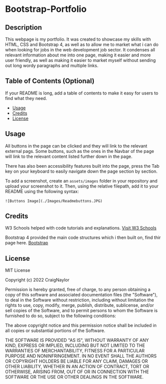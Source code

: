 # Bootstrap-Portfolio

## Description

This webpage is my portfolio. It was created to showcase my skills with HTML, CSS and Bootstrap 4, as well as to allow me to market what i can do when looking for jobs in the web development job sector. It condenses all relevant information about me into one page, making it easier and more user friendly, as well as making it easier to market myself without sending out long wordy paragraphs and multiple links. 



## Table of Contents (Optional)

If your README is long, add a table of contents to make it easy for users to find what they need.

- [Usage](#usage)
- [Credits](#credits)
- [License](#license)


## Usage

All buttons in the page can be clicked and they will link to the relevant external pags. Some buttons, such as the ones in the Navbar of the page will link to the relevant content listed further down in the page. 

There has also been accessibility features built into the page, press the Tab key on your keyboard to easily navigate down the page section by section.

To add a screenshot, create an `assets/images` folder in your repository and upload your screenshot to it. Then, using the relative filepath, add it to your README using the following syntax:

   
    ![Buttons Image](./Images/Readmebuttons.JPG)

    

## Credits

W3 Schools helped with code tutorials and explanations. [Visit W3 Schools](https://www.w3schools.com/)

Bootstrap 4 provided the main code structures which i then built on, find thir page here. [Bootstrap](https://getbootstrap.com/docs/4.0/getting-started/introduction/)
## License

MIT License

Copyright (c) 2022 CraigNaylor

Permission is hereby granted, free of charge, to any person obtaining a copy
of this software and associated documentation files (the "Software"), to deal
in the Software without restriction, including without limitation the rights
to use, copy, modify, merge, publish, distribute, sublicense, and/or sell
copies of the Software, and to permit persons to whom the Software is
furnished to do so, subject to the following conditions:

The above copyright notice and this permission notice shall be included in all
copies or substantial portions of the Software.

THE SOFTWARE IS PROVIDED "AS IS", WITHOUT WARRANTY OF ANY KIND, EXPRESS OR
IMPLIED, INCLUDING BUT NOT LIMITED TO THE WARRANTIES OF MERCHANTABILITY,
FITNESS FOR A PARTICULAR PURPOSE AND NONINFRINGEMENT. IN NO EVENT SHALL THE
AUTHORS OR COPYRIGHT HOLDERS BE LIABLE FOR ANY CLAIM, DAMAGES OR OTHER
LIABILITY, WHETHER IN AN ACTION OF CONTRACT, TORT OR OTHERWISE, ARISING FROM,
OUT OF OR IN CONNECTION WITH THE SOFTWARE OR THE USE OR OTHER DEALINGS IN THE
SOFTWARE.

